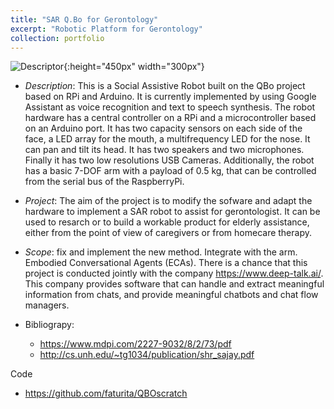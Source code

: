 ```yaml
---
title: "SAR Q.Bo for Gerontology"
excerpt: "Robotic Platform for Gerontology"
collection: portfolio
---
```


![Descriptor](/images/qbo.png){:height="450px" width="300px"}

* *Description*: This is a Social Assistive Robot built on the QBo project based on RPi and Arduino.  It is currently implemented by using Google Assistant as voice recognition and text to speech synthesis.  The robot hardware has a central controller on a RPi and a microcontroller based on an Arduino port.  It has two capacity sensors on each side of the face, a LED array for the mouth, a multifrequency LED for the nose.  It can pan and tilt its head.  It has two speakers and two microphones.  Finally it has two low resolutions USB Cameras.   Additionally, the robot has a basic 7-DOF arm with a payload of 0.5 kg, that can be controlled from the serial bus of the RaspberryPi.

* *Project*: The aim of the project is to modify the sofware and adapt the hardware to implement a SAR robot to assist for gerontologist.  It can be used to resarch or to build a workable product for elderly assistance, either from the point of view of caregivers or from homecare therapy.

* *Scope*: fix and implement the new method. Integrate with the arm.  Embodied Conversational Agents (ECAs).  There is a chance that this project is conducted jointly with the company https://www.deep-talk.ai/.  This company provides software that can handle and extract meaningful information from chats, and provide meaningful chatbots and chat flow managers.

* Bibliograpy:
   * <https://www.mdpi.com/2227-9032/8/2/73/pdf>
   * <http://cs.unh.edu/~tg1034/publication/shr_sajay.pdf>

Code 
* <https://github.com/faturita/QBOscratch>






